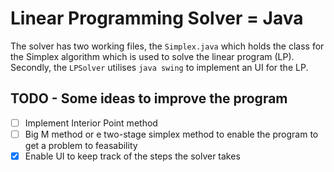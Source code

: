 # Linear Programming Solver = Java
The solver has two working files, the `Simplex.java` which holds the class for the Simplex algorithm which is used to solve the linear program (LP). 
Secondly, the `LPSolver` utilises `java swing` to implement an UI for the LP. 

## TODO - Some ideas to improve the program
- [ ] Implement Interior Point method
- [ ] Big M method or e two-stage simplex method to enable the program to get a problem to feasability
- [X] Enable UI to keep track of the steps the solver takes
